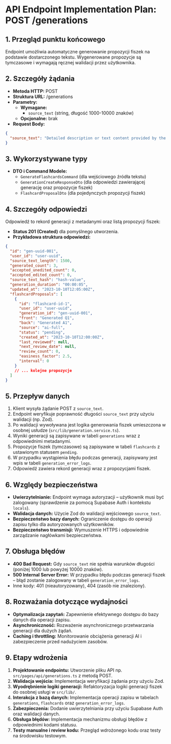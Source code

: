 # API Endpoint Implementation Plan: POST /generations

## 1. Przegląd punktu końcowego
Endpoint umożliwia automatyczne generowanie propozycji fiszek na podstawie dostarczonego tekstu. Wygenerowane propozycje są tymczasowe i wymagają ręcznej walidacji przez użytkownika.

## 2. Szczegóły żądania
- **Metoda HTTP:** POST
- **Struktura URL:** /generations
- **Parametry:**
  - **Wymagane:**
    - `source_text` (string, długość 1000-10000 znaków)
  - **Opcjonalne:** brak
- **Request Body:**
```json
{
  "source_text": "Detailed description or text content provided by the user..."
}
```

## 3. Wykorzystywane typy
- **DTO i Command Modele:**
  - `GenerateFlashcardsCommand` (dla wejściowego źródła tekstu)
  - `GenerationCreateResponseDto` (dla odpowiedzi zawierającej generację oraz propozycje fiszek)
  - `FlashcardProposalDto` (dla pojedynczych propozycji fiszek)

## 4. Szczegóły odpowiedzi
Odpowiedź to rekord generacji z metadanymi oraz listą propozycji fiszek:
- **Status 201 (Created)** dla pomyślnego utworzenia.
- **Przykładowa struktura odpowiedzi:**
```json
{
  "id": "gen-uuid-001",
  "user_id": "user-uuid",
  "source_text_length": 1500,
  "generated_count": 3,
  "accepted_unedited_count": 0,
  "accepted_edited_count": 0,
  "source_text_hash": "hash-value",
  "generation_duration": "00:00:05",
  "updated_at": "2023-10-10T12:05:00Z",
  "flashcardProposals": [
    {
      "id": "flashcard-id-1",
      "user_id": "user-uuid",
      "generation_id": "gen-uuid-001",
      "front": "Generated Q1",
      "back": "Generated A1",
      "source": "ai-full",
      "status": "pending",
      "created_at": "2023-10-10T12:00:00Z",
      "last_reviewed": null,
      "next_review_date": null,
      "review_count": 0,
      "easiness_factor": 2.5,
      "interval": 0
    }
    // ... kolejne propozycje
  ]
}
```

## 5. Przepływ danych
1. Klient wysyła żądanie POST z `source_text`.
2. Endpoint weryfikuje poprawność długości `source_text` przy użyciu walidacji (np. Zod).
3. Po walidacji wywoływana jest logika generowania fiszek umieszczona w osobnej usłudze (`src/lib/generation.service.ts`).
4. Wyniki generacji są zapisywane w tabeli `generations` wraz z odpowiednimi metadanymi.
5. Propozycje fiszek (tymczasowe) są zapisywane w tabeli `flashcards` z ustawionym statusem `pending`.
6. W przypadku wystąpienia błędu podczas generacji, zapisywany jest wpis w tabeli `generation_error_logs`.
7. Odpowiedź zawiera rekord generacji wraz z propozycjami fiszek.

## 6. Względy bezpieczeństwa
- **Uwierzytelnianie:** Endpoint wymaga autoryzacji – użytkownik musi być zalogowany (sprawdzenie za pomocą Supabase Auth i kontekstu `locals`).
- **Walidacja danych:** Użycie Zod do walidacji wejściowego `source_text`.
- **Bezpieczeństwo bazy danych:** Ograniczenie dostępu do operacji zapisu tylko dla autoryzowanych użytkowników.
- **Bezpieczeństwo transmisji:** Wymuszenie HTTPS i odpowiednie zarządzanie nagłówkami bezpieczeństwa.

## 7. Obsługa błędów
- **400 Bad Request:** Gdy `source_text` nie spełnia warunków długości (poniżej 1000 lub powyżej 10000 znaków).
- **500 Internal Server Error:** W przypadku błędu podczas generacji fiszek – błąd zostanie zalogowany w tabeli `generation_error_logs`.
- Inne kody: 401 (nieautoryzowany), 404 (zasób nie znaleziony).

## 8. Rozważania dotyczące wydajności
- **Optymalizacja zapytań:** Zapewnienie efektywnego dostępu do bazy danych dla operacji zapisu.
- **Asynchroniczność:** Rozważenie asynchronicznego przetwarzania generacji dla dużych żądań.
- **Caching i throttling:** Monitorowanie obciążenia generacji AI i zabezpieczenie przed nadużyciem zasobów.

## 9. Etapy wdrożenia
1. **Projektowanie endpointu:** Utworzenie pliku API np. `src/pages/api/generations.ts` z metodą POST.
2. **Walidacja wejścia:** Implementacja weryfikacji żądania przy użyciu Zod.
3. **Wyodrębnienie logiki generacji:** Refaktoryzacja logiki generacji fiszek do osobnej usługi w `src/lib/`.
4. **Interakcja z bazą danych:** Implementacja operacji zapisu w tabelach `generations`, `flashcards` oraz `generation_error_logs`.
5. **Zabezpieczenia:** Dodanie uwierzytelniania przy użyciu Supabase Auth oraz walidacji danych.
6. **Obsługa błędów:** Implementacja mechanizmu obsługi błędów z odpowiednimi kodami statusu.
7. **Testy manualne i review kodu:** Przegląd wdrożonego kodu oraz testy na środowisku testowym.
